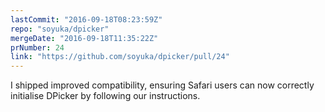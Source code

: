 ```yaml
---
lastCommit: "2016-09-18T08:23:59Z"
repo: "soyuka/dpicker"
mergeDate: "2016-09-18T11:35:22Z"
prNumber: 24
link: "https://github.com/soyuka/dpicker/pull/24"
---
```


I shipped improved compatibility, ensuring Safari users can now correctly initialise DPicker by following our instructions.